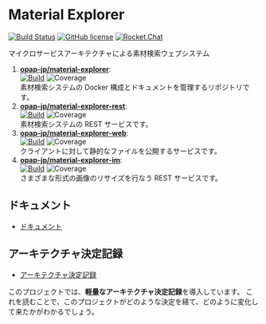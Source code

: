 # Material Explorer

[![Build Status](https://travis-ci.org/opap-jp/material-explorer.svg)](https://travis-ci.org/opap-jp/material-explorer)
[![GitHub license](https://img.shields.io/badge/license-MIT-blue.svg)](https://github.com/opap-jp/material-explorer/blob/master/LICENSE)
[![Rocket.Chat](https://open.rocket.chat/images/join-chat.svg)](https://chat.opap.jp/channel/material-explorer)

マイクロサービスアーキテクチャによる素材検索ウェブシステム

1. [**opap-jp/material-explorer**](https://github.com/opap-jp/material-explorer):  
  [![Build](https://travis-ci.org/opap-jp/material-explorer.svg)](https://travis-ci.org/opap-jp/material-explorer)
  ![Coverage](https://img.shields.io/badge/coverage-N%2FA-lightgrey.svg)  
  素材検索システムの Docker 構成とドキュメントを管理するリポジトリです。
1. [**opap-jp/material-explorer-rest**](https://github.com/opap-jp/material-explorer-rest):  
  [![Build](https://travis-ci.org/opap-jp/material-explorer-rest.svg)](https://travis-ci.org/opap-jp/material-explorer-rest)
  ![Coverage](https://codecov.io/gh/opap-jp/material-explorer-rest/branch/develop/graph/badge.svg)  
  素材検索システムの REST サービスです。
1. [**opap-jp/material-explorer-web**](https://github.com/opap-jp/material-explorer-web):  
  [![Build](https://travis-ci.org/opap-jp/material-explorer-web.svg)](https://travis-ci.org/opap-jp/material-explorer-web)
  ![Coverage](https://img.shields.io/badge/coverage-0%25-lightgrey.svg)  
  クライアントに対して静的なファイルを公開するサービスです。
1. [**opap-jp/material-explorer-im**](https://github.com/opap-jp/material-explorer-im):  
  [![Build](https://travis-ci.org/opap-jp/material-explorer-im.svg)](https://travis-ci.org/opap-jp/material-explorer-im)
  ![Coverage](https://img.shields.io/badge/coverage-0%25-lightgrey.svg)  
  さまざまな形式の画像のリサイズを行なう REST サービスです。

## ドキュメント

- [ドキュメント](doc)

## アーキテクチャ決定記録

- [アーキテクチャ決定記録](doc/adr)

このプロジェクトでは、**軽量なアーキテクチャ決定記録**を導入しています。
これを読むことで、このプロジェクトがどのような決定を経て、どのように変化して来たかがわかるでしょう。
